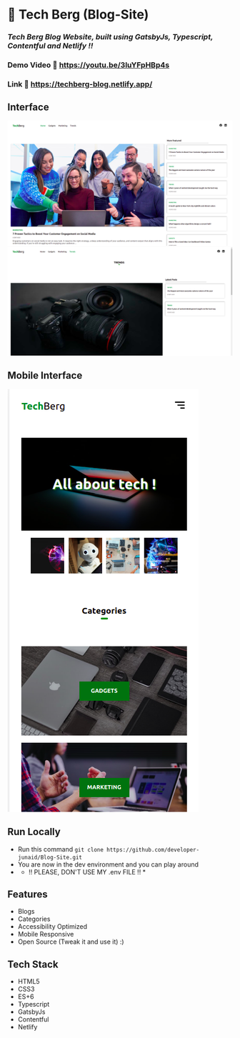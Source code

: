 # :closed_book: Tech Berg (Blog-Site)

### _Tech Berg Blog Website, built using GatsbyJs, Typescript, Contentful and Netlify !!_

### Demo Video :link: https://youtu.be/3luYFpHBp4s

### Link :link: https://techberg-blog.netlify.app/

## Interface

<img src='./projectImages/homepageBlog.png/' />
<img src='./projectImages/categoryBlog.png/' />

## Mobile Interface

<img src='./projectImages/mobileBlog.png/' />

## Run Locally

- Run this command `git clone https://github.com/developer-junaid/Blog-Site.git`
- You are now in the dev environment and you can play around
- * !! PLEASE, DON'T USE MY .env FILE !! *

## Features

- Blogs 
- Categories
- Accessibility Optimized
- Mobile Responsive
- Open Source (Tweak it and use it) :)

## Tech Stack

- HTML5
- CSS3
- ES+6
- Typescript
- GatsbyJs
- Contentful
- Netlify

